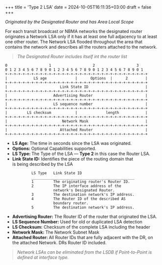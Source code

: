 +++
title = 'Type 2 LSA'
date = 2024-10-05T16:11:35+03:00
draft = false
+++

<p><em>Originated by the Designated Router and has Area Local Scope</em></p>
</blockquote>


<p>For each transit broadcast or NBMA networks the designated router originates a Network LSA only if it has at least one full adjacency to at least one other router. The Network LSA flooded throughout the area that contains the network and describes all the routers attached to the network.</p>

<blockquote class="wp-block-quote is-layout-flow wp-block-quote-is-layout-flow">
<p><em>The Designated Router includes itself int the router list</em></p>
</blockquote>



<pre class="wp-block-code"><code>0                   1                   2                   3
0 1 2 3 4 5 6 7 8 9 0 1 2 3 4 5 6 7 8 9 0 1 2 3 4 5 6 7 8 9 0 1
+-+-+-+-+-+-+-+-+-+-+-+-+-+-+-+-+-+-+-+-+-+-+-+-+-+-+-+-+-+-+-+-+
|            LS age             |      Options  |      2        |
+-+-+-+-+-+-+-+-+-+-+-+-+-+-+-+-+-+-+-+-+-+-+-+-+-+-+-+-+-+-+-+-+
|                        Link State ID                          |
+-+-+-+-+-+-+-+-+-+-+-+-+-+-+-+-+-+-+-+-+-+-+-+-+-+-+-+-+-+-+-+-+
|                     Advertising Router                        |
+-+-+-+-+-+-+-+-+-+-+-+-+-+-+-+-+-+-+-+-+-+-+-+-+-+-+-+-+-+-+-+-+
|                     LS sequence number                        |
+-+-+-+-+-+-+-+-+-+-+-+-+-+-+-+-+-+-+-+-+-+-+-+-+-+-+-+-+-+-+-+-+
|         LS checksum           |             length            |
+-+-+-+-+-+-+-+-+-+-+-+-+-+-+-+-+-+-+-+-+-+-+-+-+-+-+-+-+-+-+-+-+
|                         Network Mask                          |
+-+-+-+-+-+-+-+-+-+-+-+-+-+-+-+-+-+-+-+-+-+-+-+-+-+-+-+-+-+-+-+-+
|                        Attached Router                        |
+-+-+-+-+-+-+-+-+-+-+-+-+-+-+-+-+-+-+-+-+-+-+-+-+-+-+-+-+-+-+-+-+
</code></pre>



<ul>
<li><strong>LS Age:</strong>&nbsp;The time in seconds since the LSA was originated.</li>
<li><strong>Options:&nbsp;</strong>Optional Capabilities supported.</li>
<li><strong>LS Type:&nbsp;</strong>The Type of the LSA —&nbsp;<strong>Type 2&nbsp;</strong>in this case the Router LSA.</li>
<li><strong>Link State ID:</strong>&nbsp;Identifies the piece of the routing domain that<br>is being described by the LSA</li>
</ul>



<pre class="wp-block-code"><code>            LS Type   Link State ID
            _______________________________________________
            1         The originating router's Router ID.
            2         The IP interface address of the
                      network's Designated Router.
            3         The destination network's IP address.
            4         The Router ID of the described AS
                      boundary router.
            5         The destination network's IP address.</code></pre>



<ul>
<li><strong>Advertising Router:</strong>&nbsp;The Router ID of the router that originated the LSA.</li>
<li><strong>LS Sequence Number:</strong>&nbsp;Used for old or duplicated LSA detection</li>
<li><strong>LS Checksum:</strong>&nbsp;Checksum of the complete LSA including the header</li>
<li><strong>Network Mask:</strong>&nbsp;The Network Subnet Mask</li>
<li><strong>Attached Router:&nbsp;</strong>All Router IDs that are fully adjacent with the DR, on the attached Network. DRs Router ID included.</li>
</ul>

<blockquote class="wp-block-quote is-layout-flow wp-block-quote-is-layout-flow">
<p><em>Network LSAs can be eliminated from the LSDB if Point-to-Point is defined at interface type.</em></p>
